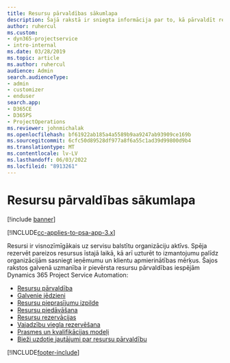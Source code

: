 ```yaml
---
title: Resursu pārvaldības sākumlapa
description: Šajā rakstā ir sniegta informācija par to, kā pārvaldīt resursus.
author: ruhercul
ms.custom:
- dyn365-projectservice
- intro-internal
ms.date: 03/28/2019
ms.topic: article
ms.author: ruhercul
audience: Admin
search.audienceType:
- admin
- customizer
- enduser
search.app:
- D365CE
- D365PS
- ProjectOperations
ms.reviewer: johnmichalak
ms.openlocfilehash: bf61922ab185a4a5589b9aa9247ab93909ce169b
ms.sourcegitcommit: 6cfc50d89528df977a8f6a55c1ad39d99800d9b4
ms.translationtype: MT
ms.contentlocale: lv-LV
ms.lasthandoff: 06/03/2022
ms.locfileid: "8913261"
---
```

# <a name="resource-management-home-page"></a>Resursu pārvaldības sākumlapa

[!include [banner](../includes/psa-now-project-operations.md)]

[!INCLUDE[cc-applies-to-psa-app-3.x](../includes/cc-applies-to-psa-app-3x.md)]

Resursi ir visnozīmīgākais uz servisu balstītu organizāciju aktīvs. Spēja rezervēt pareizos resursus īstajā laikā, kā arī uzturēt to izmantojumu palīdz organizācijām sasniegt ieņēmumu un klientu apmierinātības mērķus. Šajos rakstos galvenā uzmanība ir pievērsta resursu pārvaldības iespējām Dynamics 365 Project Service Automation:

- [Resursu pārvaldība](manage-resources.md)
- [Galvenie jēdzieni](reports-key-concepts.md)
- [Resursu pieprasījumu izpilde](resource-management-fulfill-requests.md)
- [Resursu piedāvāšana](resource-management-propose-resources.md)
- [Resursu rezervācijas](resource-management-book-resources-scheduleboard.md)
- [Vajadzību viegla rezervēšana](resource-management-softbook-requirements.md)
- [Prasmes un kvalifikācijas modeļi](resource-management-skills-proficiency.md)
- [Bieži uzdotie jautājumi par resursu pārvaldību](resource-management-faq.md)


[!INCLUDE[footer-include](../includes/footer-banner.md)]
